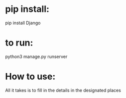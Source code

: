 # pip install:

pip install Django


# to run:
python3 manage.py runserver


# How to use:

All it takes is to fill in the details in the designated places